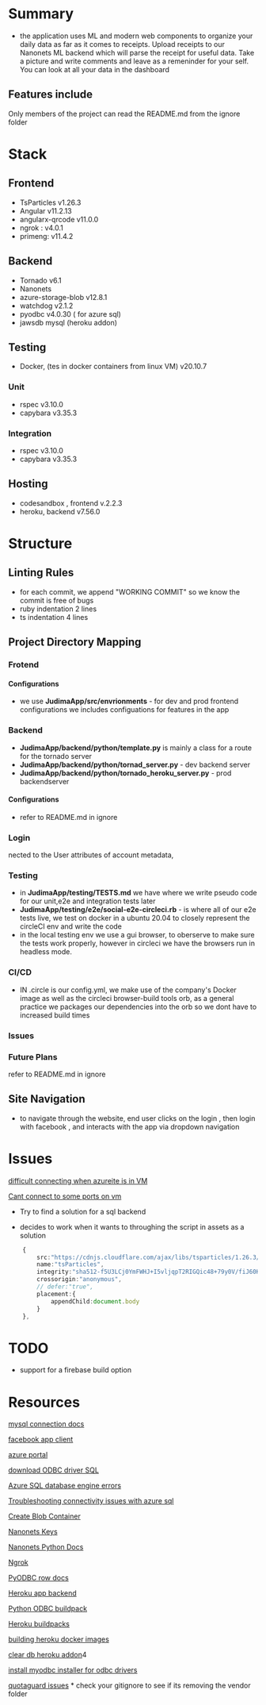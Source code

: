 # Summary
* the application uses ML and modern web components to organize your daily data as far as it comes to receipts. Upload receipts to our Nanonets ML backend which will parse the receipt for useful data. Take a picture and write comments and leave as a remeninder for your self. You can look at all your data in the dashboard

## Features include 


Only members of the project can read the README.md from the ignore folder
# Stack 

## Frontend
* TsParticles v1.26.3
* Angular  v11.2.13
* angularx-qrcode v11.0.0
* ngrok : v4.0.1
* primeng: v11.4.2

## Backend
* Tornado v6.1
* Nanonets
* azure-storage-blob v12.8.1
* watchdog v2.1.2
* pyodbc v4.0.30 ( for azure sql)
* jawsdb mysql (heroku addon)

## Testing
* Docker, (tes in docker containers from linux VM) v20.10.7

### Unit
* rspec    v3.10.0
* capybara v3.35.3

### Integration
* rspec    v3.10.0
* capybara v3.35.3


## Hosting
* codesandbox , frontend v.2.2.3
* heroku, backend v7.56.0




# Structure

## Linting Rules
* for each commit, we append "WORKING COMMIT" so we know the commit is free of bugs
* ruby indentation 2 lines
* ts indentation 4 lines


## Project Directory Mapping

### Frotend
#### Configurations
* we use __JudimaApp/src/envrionments__ - for dev and prod frontend configurations we includes configuations for features in the app


### Backend
*  __JudimaApp/backend/python/template.py__ is mainly a class for a route for the tornado server 
*  __JudimaApp/backend/python/tornad_server.py__ - dev backend server
* __JudimaApp/backend/python/tornado_heroku_server.py__ - prod backendserver
#### Configurations
* refer to README.md in ignore

### Login
nected to the User attributes of account metadata, 

### Testing 
* in __JudimaApp/testing/TESTS.md__ we have  where we write pseudo code for our unit,e2e and integration tests later
* __JudimaApp/testing/e2e/social-e2e-circleci.rb__ - is where all of our e2e tests live, we test on docker in a ubuntu 20.04 to closely represent the circleCI env and write the code 
* in the local testing env we use a gui browser, to oberserve to  make sure the tests work properly, however in circleci we have the browsers run in headless mode. 

### CI/CD
* IN .circle is our config.yml, we make use of the company's Docker image as well as the circleci browser-build tools orb, as a general practice we packages our dependencies into the orb so we dont have to increased build times


### Issues

### Future Plans
refer to README.md in ignore


## Site Navigation

* to navigate through the website, end user clicks on the login , then login with facebook , and interacts with the app via dropdown navigation

# Issues 
[difficult connecting when azureite is in VM](https://docs.microsoft.com/en-us/answers/questions/437449/diffculty-connectiong-to-storage-emulator-via-rest.html)

[Cant connect to some ports on vm](https://www.virtualbox.org/ticket/20419#comment:4)

* Try to find a solution for a sql backend

* decides to work when it wants to throughing the script in assets as a solution
```ts
    {
        src:"https://cdnjs.cloudflare.com/ajax/libs/tsparticles/1.26.3/tsparticles.min.js",
        name:"tsParticles",
        integrity:"sha512-f5U3LCj0YmFWHJ+I5vljqpT2RIGQic48+79y0V/fiJ60KX/s/xiZWQ/Zw8elJHpEdTPFa/5rtVil337IJwg4EA==",
        crossorigin:"anonymous",
        // defer:"true",
        placement:{
            appendChild:document.body
        }
    },
```
# TODO
* support for a firebase build option


# Resources

[mysql connection docs](https://dev.mysql.com/doc/connector-python/en/connector-python-api-mysqlcursordict.html)

[facebook app client](https://developers.facebook.com/apps/749733915701523/settings/basic/)

[azure portal](https://portal.azure.com/#@shieldmousetower734outlook.onmicrosoft.com/resource/subscriptions/40e192c2-7e6e-4492-942e-9da21ef0fb36/resourcegroups/resourceGroup1/providers/Microsoft.Storage/storageAccounts/storageacctdemo624/containersList)

[download ODBC driver SQL](https://docs.microsoft.com/en-us/sql/connect/odbc/download-odbc-driver-for-sql-server?redirectedfrom=MSDN&view=sql-server-ver15)

[Azure SQL database engine errors](https://docs.microsoft.com/en-us/sql/relational-databases/errors-events/database-engine-events-and-errors?view=sql-server-ver15&viewFallbackFrom=sql-server-2017%3FWT.mc_id%3Dpid%3A13491%3Asid%3A32630429%2F)

[Troubleshooting connectivity issues with azure sql](https://docs.microsoft.com/en-us/azure/azure-sql/database/troubleshoot-common-errors-issues?WT.mc_id=Portal-Microsoft_Azure_Support)

[Create Blob Container](https://docs.microsoft.com/en-us/rest/api/storageservices/create-container)


[Nanonets Keys](https://app.nanonets.com/#/keys)

[Nanonets Python Docs](https://app.nanonets.com/documentation#operation/OCRModelLabelUrlsByModelIdPost)

[Ngrok](https://dashboard.ngrok.com/get-started/setup)

[PyODBC row docs](https://github.com/mkleehammer/pyodbc/wiki/Row)

[Heroku app backend](https://dashboard.heroku.com/apps/uploader-app212)

[Python ODBC buildpack](https://github.com/matt-bertoncello/python-pyodbc-buildpack)

[Heroku buildpacks](https://devcenter.heroku.com/articles/buildpacks)

[building heroku docker images](https://devcenter.heroku.com/articles/build-docker-images-heroku-yml#run-defining-the-processes-to-run)

[clear db heroku addon](https://devcenter.heroku.com/articles/cleardb#using-cleardb-with-python-django)4

[install myodbc installer for odbc drivers](https://dev.mysql.com/doc/connector-odbc/en/connector-odbc-installation-binary-unix-tarball.html)

[quotaguard issues](https://support.quotaguard.com/support/solutions/articles/12000077818-error-app-vendor-nss-wrapper-libnss-wrapper-so-from-ld-preload-cannot-be-preloaded)
    * check your gitignore to see if its removing the vendor folder




